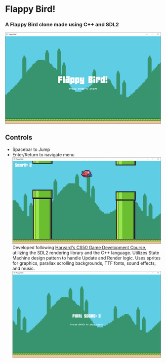 # Flappy Bird!
### A Flappy Bird clone made using C++ and SDL2
![title screen](https://github.com/WilliamFBurdick/Flappy-Bird/blob/master/Captures/Title-Screen.PNG)
## Controls
- Spacebar to Jump
- Enter/Return to navigate menu
![play screen](https://github.com/WilliamFBurdick/Flappy-Bird/blob/master/Captures/Game-Screen.PNG)
Developed following [Harvard's CS50 Game Development Course](https://www.youtube.com/watch?v=GfwpRU0cT10&list=PLhQjrBD2T383Vx9-4vJYFsJbvZ_D17Qzh&index=3), utilizing the SDL2 rendering library and the C++ language. 
Utilizes State Machine design pattern to handle Update and Render logic. Uses sprites for graphics, parallax scrolling backgrounds, TTF fonts, sound effects, and music.
![game over screen](https://github.com/WilliamFBurdick/Flappy-Bird/blob/master/Captures/Game-Over-Screen.PNG)
